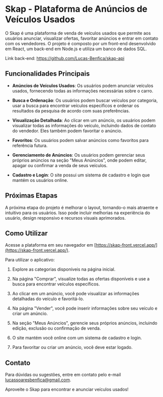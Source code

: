 # Skap - Plataforma de Anúncios de Veículos Usados

O Skap é uma plataforma de venda de veículos usados que permite aos usuários anunciar, visualizar ofertas, favoritar anúncios e entrar em contato com os vendedores. O projeto é composto por um front-end desenvolvido em React, um back-end em Node.js e utiliza um banco de dados SQL.

Link back-end: https://github.com/Lucas-Benfica/skap-api

## Funcionalidades Principais

- **Anúncios de Veículos Usados**: Os usuários podem anunciar veículos usados, fornecendo todas as informações necessárias sobre o carro.

- **Busca e Ordenação**: Os usuários podem buscar veículos por categoria, usar a busca para encontrar veículos específicos e ordenar os resultados da pesquisa de acordo com suas preferências.

- **Visualização Detalhada**: Ao clicar em um anúncio, os usuários podem visualizar todas as informações do veículo, incluindo dados de contato do vendedor. Eles também podem favoritar o anúncio.

- **Favoritos**: Os usuários podem salvar anúncios como favoritos para referência futura.

- **Gerenciamento de Anúncios**: Os usuários podem gerenciar seus próprios anúncios na seção "Meus Anúncios", onde podem editar, apagar ou confirmar a venda de seus veículos.

- **Cadastro e Login**: O site possui um sistema de cadastro e login que mantém os usuários online.

## Próximas Etapas

A próxima etapa do projeto é melhorar o layout, tornando-o mais atraente e intuitivo para os usuários. Isso pode incluir melhorias na experiência do usuário, design responsivo e recursos visuais aprimorados.

## Como Utilizar

Acesse a plataforma em seu navegador em [https://skap-front.vercel.app/](https://skap-front.vercel.app/).

Para utilizar o aplicativo:

1. Explore as categorias disponíveis na página inicial.

2. Na página "Comprar", visualize todas as ofertas disponíveis e use a busca para encontrar veículos específicos.

3. Ao clicar em um anúncio, você pode visualizar as informações detalhadas do veículo e favoritá-lo.

4. Na página "Vender", você pode inserir informações sobre seu veículo e criar um anúncio.

5. Na seção "Meus Anúncios", gerencie seus próprios anúncios, incluindo edição, exclusão ou confirmação de venda.

6. O site mantém você online com um sistema de cadastro e login.
   
7. Para favoritar ou criar um anúncio, você deve estar logado.

## Contato

Para dúvidas ou sugestões, entre em contato pelo e-mail lucassoaresbenfica@gmail.com.

Aproveite o Skap para encontrar e anunciar veículos usados!
